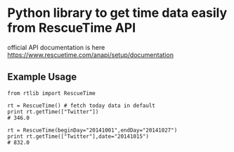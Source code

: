 # Python library to get time data easily from RescueTime API

official API documentation is here https://www.rescuetime.com/anapi/setup/documentation

## Example Usage

```
from rtlib import RescueTime

rt = RescueTime() # fetch today data in default
print rt.getTime(["Twitter"])
# 346.0

rt = RescueTime(beginDay="20141001",endDay="20141027")
print rt.getTime(["Twitter"],date="20141015")
# 832.0

```
